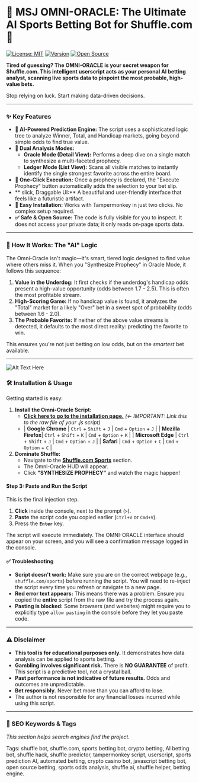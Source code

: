 # 🔮 MSJ OMNI-ORACLE: The Ultimate AI Sports Betting Bot for Shuffle.com 🔮

[![License: MIT](https://img.shields.io/badge/License-MIT-yellow.svg)](https://opensource.org/licenses/MIT)
[![Version](https://img.shields.io/badge/Version-2.7-blue.svg)](https://github.com/your-username/your-repo)
[![Open Source](https://badges.frapsoft.com/os/v2/open-source.svg?v=103)](https://github.com/your-username/your-repo)

**Tired of guessing? The OMNI-ORACLE is your secret weapon for Shuffle.com. This intelligent userscript acts as your personal AI betting analyst, scanning live sports data to pinpoint the most probable, high-value bets.**

Stop relying on luck. Start making data-driven decisions.

---

### ✨ Key Features

-   **🤖 AI-Powered Prediction Engine:** The script uses a sophisticated logic tree to analyze Winner, Total, and Handicap markets, going beyond simple odds to find true value.
-   **🔮 Dual Analysis Modes:**
    -   **Oracle Mode (Detail View):** Performs a deep dive on a single match to synthesize a multi-faceted prophecy.
    -   **Ledger Mode (List View):** Scans all visible matches to instantly identify the single strongest favorite across the entire board.
-   **🎯 One-Click Execution:** Once a prophecy is declared, the "Execute Prophecy" button automatically adds the selection to your bet slip.
-   ** slick, Draggable UI:** A beautiful and user-friendly interface that feels like a futuristic artifact.
-   **🚀 Easy Installation:** Works with Tampermonkey in just two clicks. No complex setup required.
-   **✅ Safe & Open Source:** The code is fully visible for you to inspect. It does not access your private data; it only reads on-page sports data.

---

### 🚀 How It Works: The "AI" Logic

The Omni-Oracle isn't magic—it's smart, tiered logic designed to find value where others miss it. When you "Synthesize Prophecy" in Oracle Mode, it follows this sequence:

1.  **Value in the Underdog:** It first checks if the underdog's handicap odds present a high-value opportunity (odds between 1.7 - 2.5). This is often the most profitable stream.
2.  **High-Scoring Game:** If no handicap value is found, it analyzes the "Total" market for a likely "Over" bet in a sweet spot of probability (odds between 1.6 - 2.0).
3.  **The Probable Favorite:** If neither of the above value streams is detected, it defaults to the most direct reality: predicting the favorite to win.

This ensures you're not just betting on low odds, but on the *smartest* bet available.

---

![Alt Text Here](https://github.com/hotsuper901/shuffle-sport-bet-bot-ai/blob/main/x.png)

### 🛠️ Installation & Usage

Getting started is easy:


1.  **Install the Omni-Oracle Script:**
    -   [**Click here to go to the installation page.**](https://raw.githubusercontent.com/hotsuper901/shuffle.com/refs/heads/main/free%20version.txt) *(<- IMPORTANT: Link this to the raw file of your .js script)*
    -   | **Google Chrome** | `Ctrl` + `Shift` + `J` | `Cmd` + `Option` + `J` |
        | **Mozilla Firefox**| `Ctrl` + `Shift` + `K` | `Cmd` + `Option` + `K` |
        | **Microsoft Edge** | `Ctrl` + `Shift` + `J` | `Cmd` + `Option` + `J` |
        | **Safari** | `Cmd` + `Option` + `C` | `Cmd` + `Option` + `C` |
2.  **Dominate Shuffle:**
    -   Navigate to the [**Shuffle.com Sports**](https://shuffle.com/sports) section.
    -   The Omni-Oracle HUD will appear.
    -   Click **"SYNTHESIZE PROPHECY"** and watch the magic happen!

#### Step 3: Paste and Run the Script

This is the final injection step.

1.  **Click** inside the console, next to the prompt (`>`).
2.  **Paste** the script code you copied earlier (`Ctrl+V` or `Cmd+V`).
3.  Press the **`Enter`** key.

The script will execute immediately. The OMNI-ORACLE interface should appear on your screen, and you will see a confirmation message logged in the console.

#### ✅ Troubleshooting

*   **Script doesn't work:** Make sure you are on the correct webpage (e.g., `shuffle.com/sports`) before running the script. You will need to re-inject the script every time you refresh or navigate to a new page.
*   **Red error text appears:** This means there was a problem. Ensure you copied the **entire** script from the raw file and try the process again.
*   **Pasting is blocked:** Some browsers (and websites) might require you to explicitly type `allow pasting` in the console before they let you paste code.
---

### ⚠️ Disclaimer

-   **This tool is for educational purposes only.** It demonstrates how data analysis can be applied to sports betting.
-   **Gambling involves significant risk.** There is **NO GUARANTEE** of profit. This script is a predictive tool, not a crystal ball.
-   **Past performance is not indicative of future results.** Odds and outcomes are unpredictable.
-   **Bet responsibly.** Never bet more than you can afford to lose.
-   The author is not responsible for any financial losses incurred while using this script.

---

### 🔑 SEO Keywords & Tags

*This section helps search engines find the project.*

Tags: shuffle bot, shuffle.com, sports betting bot, crypto betting, AI betting bot, shuffle hack, shuffle predictor, tampermonkey script, userscript, sports prediction AI, automated betting, crypto casino bot, javascript betting bot, open source betting, sports odds analysis, shuffle ai, shuffle helper, betting engine.
